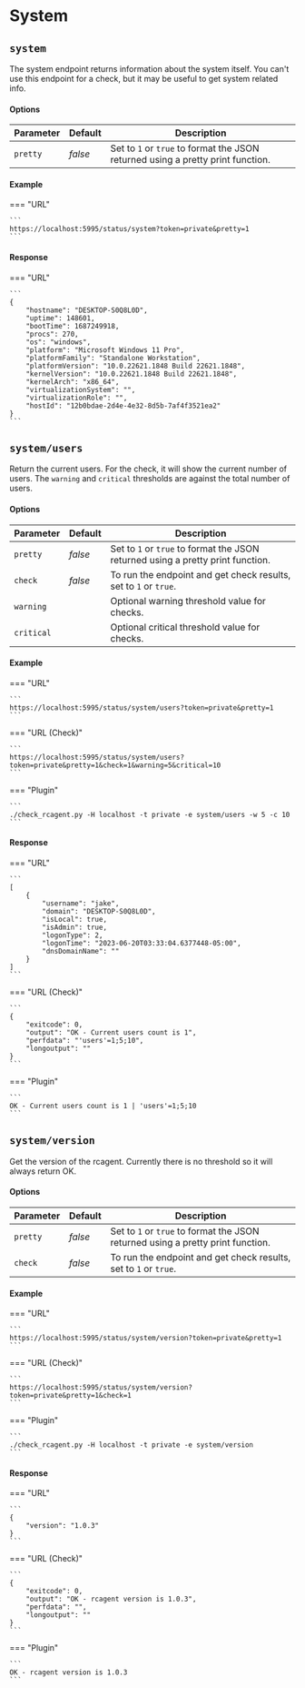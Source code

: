 # System

## `system`

The system endpoint returns information about the system itself. You can't use this endpoint for a check, but it may be useful to get system related info.

#### Options

Parameter | Default | Description
----------|---------|------------
`pretty` | *false* | Set to `1` or `true` to format the JSON returned using a pretty print function.

#### Example

=== "URL"

	```
	https://localhost:5995/status/system?token=private&pretty=1
	```

#### Response

=== "URL"

	```
	{
		"hostname": "DESKTOP-S0Q8L0D",
		"uptime": 148601,
		"bootTime": 1687249918,
		"procs": 270,
		"os": "windows",
		"platform": "Microsoft Windows 11 Pro",
		"platformFamily": "Standalone Workstation",
		"platformVersion": "10.0.22621.1848 Build 22621.1848",
		"kernelVersion": "10.0.22621.1848 Build 22621.1848",
		"kernelArch": "x86_64",
		"virtualizationSystem": "",
		"virtualizationRole": "",
		"hostId": "12b0bdae-2d4e-4e32-8d5b-7af4f3521ea2"
	}
	```

## `system/users`

Return the current users. For the check, it will show the current number of users. The `warning` and `critical` thresholds are against the total number of users. 

#### Options

Parameter | Default | Description
----------|---------|------------
`pretty` | *false* | Set to `1` or `true` to format the JSON returned using a pretty print function.
`check`  | *false* | To run the endpoint and get check results, set to `1` or `true`.
`warning` | | Optional warning threshold value for checks.
`critical` | | Optional critical threshold value for checks.

#### Example

=== "URL"

	```
	https://localhost:5995/status/system/users?token=private&pretty=1
	```

=== "URL (Check)"

	```
	https://localhost:5995/status/system/users?token=private&pretty=1&check=1&warning=5&critical=10
	```

=== "Plugin"

	```
	./check_rcagent.py -H localhost -t private -e system/users -w 5 -c 10
	```

#### Response

=== "URL"
	
	```
	[
		{
			"username": "jake",
			"domain": "DESKTOP-S0Q8L0D",
			"isLocal": true,
			"isAdmin": true,
			"logonType": 2,
			"logonTime": "2023-06-20T03:33:04.6377448-05:00",
			"dnsDomainName": ""
		}
	]
	```

=== "URL (Check)"

	```
	{
		"exitcode": 0,
		"output": "OK - Current users count is 1",
		"perfdata": "'users'=1;5;10",
		"longoutput": ""
	}
	```

=== "Plugin"

	```
	OK - Current users count is 1 | 'users'=1;5;10
	```

## `system/version`

Get the version of the rcagent. Currently there is no threshold so it will always return OK.

#### Options

Parameter | Default | Description
----------|---------|------------
`pretty` | *false* | Set to `1` or `true` to format the JSON returned using a pretty print function.
`check`  | *false* | To run the endpoint and get check results, set to `1` or `true`.

#### Example

=== "URL"

	```
	https://localhost:5995/status/system/version?token=private&pretty=1
	```

=== "URL (Check)"

	```
	https://localhost:5995/status/system/version?token=private&pretty=1&check=1
	```

=== "Plugin"

	```
	./check_rcagent.py -H localhost -t private -e system/version
	```

#### Response

=== "URL"
	
	```
	{
		"version": "1.0.3"
	}
	```

=== "URL (Check)"

	```
	{
		"exitcode": 0,
		"output": "OK - rcagent version is 1.0.3",
		"perfdata": "",
		"longoutput": ""
	}
	```

=== "Plugin"

	```
	OK - rcagent version is 1.0.3
	```
